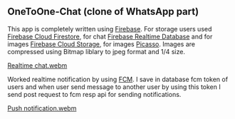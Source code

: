 ## OneToOne-Chat (clone of WhatsApp part)


This app is completely written using [Firebase](https://firebase.google.com/docs/android/setup). For storage users used [Firebase Cloud Firestore](https://firebase.google.com/docs/firestore/quickstart), for chat [Firebase Realtime Database](https://firebase.google.com/docs/database) and for images [Firebase Cloud Storage](https://firebase.google.com/docs/storage/android/start), for images [Picasso](https://github.com/square/picasso). Images are compressed using Bitmap liblary to jpeg format and 1/4 size.

[Realtime chat.webm](https://github.com/Erdaulet0341/OneToOne-Chat/assets/98634106/cf9a809e-7c21-454a-b80c-80b065f2ca43)


Worked realtime notification by using [FCM](https://firebase.google.com/docs/cloud-messaging/android/client). I save in database fcm token of users and when user send message to another user by using this token I send post request to fcm resp api for sending notifications.


[Push notification.webm](https://github.com/Erdaulet0341/OneToOne-Chat/assets/98634106/2b2f4d94-c65f-4afb-b9f0-28118eacf70e)
